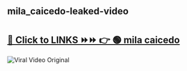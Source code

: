 
 ## mila_caicedo-leaked-video 

# <h2><a href="https://clipsfans.com/mila_caicedo&ref=git">🔗 Click to LINKS ⏩⏩ 👉 🟢 mila caicedo </a></h2>

<a href="https://clipsfans.com/mila_caicedo&ref=git" rel="nofollow" data-target="animated-image.originalLink"><img src="https://i.ibb.co.com/xMMVF88/686577567.gif" alt="Viral Video Original" style="max-width: 100%; display: inline-block;" data-target="animated-image.originalImage"></a>
